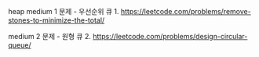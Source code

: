 heap
medium 1 문제 - 우선순위 큐
    1. https://leetcode.com/problems/remove-stones-to-minimize-the-total/

medium 2 문제 - 원형 큐
    2. https://leetcode.com/problems/design-circular-queue/
